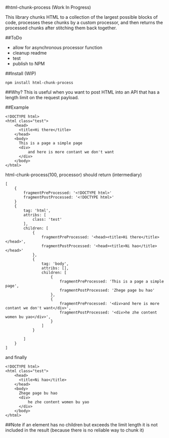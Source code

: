 #html-chunk-process (Work In Progress)

This library chunks HTML to a collection of the largest possible blocks of code, processes these chunks by a custom processor, and then returns the processed chunks after stitching them back together.

##ToDo
- allow for asynchronous processor function
- cleanup readme
- test
- publish to NPM

##Install (WIP)

    npm install html-chunk-process

##Why?
This is useful when you want to post HTML into an API that has a length limit on the request payload.

##Example

    <!DOCTYPE html>
    <html class="test">
        <head>
          <title>Hi there</title>
        </head>
        <body>
          This is a page a simple page
          <div>
              and here is more contant we don't want
          </div>
        </body>
    </html>

html-chunk-process(100, processor) should return (intermediary)

    [
        {
            fragmentPreProcessed: '<!DOCTYPE html>'
            fragmentPostProcessed: '<!DOCTYPE html>'
        }
        {
            tag: 'html',
            attribs: [
                class: 'test'
            ],
            children: [
                {
                    fragmentPreProcessed: '<head><title>Hi there</title></head>',
                    fragmentPostProcessed: '<head><title>Ni hao</title></head>'
                },
                {
                    tag: 'body',
                    attribs: [],
                    children: [
                        {
                            fragmentPreProcessed: 'This is a page a simple page',
                            fragmentPostProcessed: 'Zhege page bu hao'
                        },
                        {
                            fragmentPreProcessed: '<div>and here is more contant we don't want</div>',
                            fragmentPostProcessed: '<div>he zhe content women bu yao</div>',
                        }
                    ]
                }

            ]
        }
    ]

and finally

    <!DOCTYPE html>
    <html class="test">
        <head>
          <title>Ni hao</title>
        </head>
        <body>
          Zhege page bu hao
          <div>
              he zhe content women bu yao
          </div>
        </body>
    </html>

##Note
if an element has no children but exceeds the limit length it is not included in the result (because there is no reliable way to chunk it)